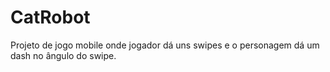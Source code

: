 # CatRobot
 
 Projeto de jogo mobile onde jogador dá uns swipes e o personagem dá um dash no ângulo do swipe.
